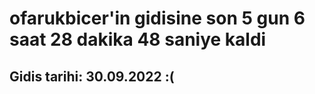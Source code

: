 # ofarukbicer'in gidisine son 5 gun 6 saat 28 dakika 48 saniye kaldi

## Gidis tarihi: 30.09.2022 :(